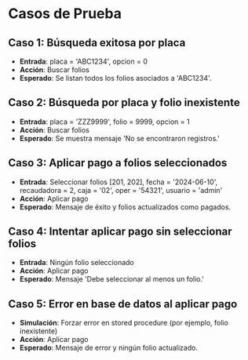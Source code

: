 # Casos de Prueba

## Caso 1: Búsqueda exitosa por placa
- **Entrada**: placa = 'ABC1234', opcion = 0
- **Acción**: Buscar folios
- **Esperado**: Se listan todos los folios asociados a 'ABC1234'.

## Caso 2: Búsqueda por placa y folio inexistente
- **Entrada**: placa = 'ZZZ9999', folio = 9999, opcion = 1
- **Acción**: Buscar folios
- **Esperado**: Se muestra mensaje 'No se encontraron registros.'

## Caso 3: Aplicar pago a folios seleccionados
- **Entrada**: Seleccionar folios [201, 202], fecha = '2024-06-10', recaudadora = 2, caja = '02', oper = '54321', usuario = 'admin'
- **Acción**: Aplicar pago
- **Esperado**: Mensaje de éxito y folios actualizados como pagados.

## Caso 4: Intentar aplicar pago sin seleccionar folios
- **Entrada**: Ningún folio seleccionado
- **Acción**: Aplicar pago
- **Esperado**: Mensaje 'Debe seleccionar al menos un folio.'

## Caso 5: Error en base de datos al aplicar pago
- **Simulación**: Forzar error en stored procedure (por ejemplo, folio inexistente)
- **Acción**: Aplicar pago
- **Esperado**: Mensaje de error y ningún folio actualizado.
